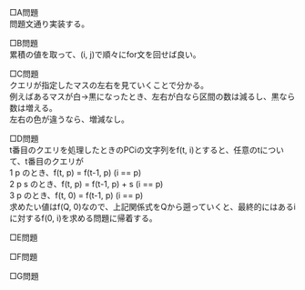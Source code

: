 □A問題  
問題文通り実装する。

□B問題  
累積の値を取って、(i, j)で順々にfor文を回せば良い。

□C問題  
クエリが指定したマスの左右を見ていくことで分かる。  
例えばあるマスが白→黒になったとき、左右が白なら区間の数は減るし、黒なら数は増える。  
左右の色が違うなら、増減なし。

□D問題  
t番目のクエリを処理したときのPCiの文字列をf(t, i)とすると、任意のtについて、t番目のクエリが  
1 p のとき、f(t, p) = f(t-1, p) (i == p)  
2 p s のとき、f(t, p) = f(t-1, p) + s (i == p)  
3 p のとき、f(t, 0) = f(t-1, p) (i == p)  
求めたい値はf(Q, 0)なので、上記関係式をQから遡っていくと、最終的にはあるiに対するf(0, i)を求める問題に帰着する。

□E問題  


□F問題  


□G問題  

